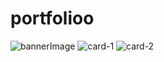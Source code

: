 # portfolioo
![bannerImage](https://github.com/hafijashaik/portfolioo/assets/110324028/8353c28d-40fe-49d4-a09a-8baaa4dbda66)
![card-1](https://github.com/hafijashaik/portfolioo/assets/110324028/133792b1-aa4f-48c2-b2a0-4b60d236fc02)
![card-2](https://github.com/hafijashaik/portfolioo/assets/110324028/cb76a711-6ee6-4b0b-b26b-9d1d45030a46)
